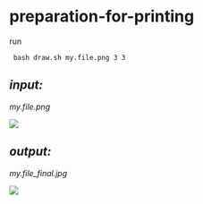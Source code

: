 # preparation-for-printing

run

     bash draw.sh my.file.png 3 3

    

## ***input:***
*my.file.png*

![](https://raw.githubusercontent.com/erdemalkan/preparation-for-printing/master/my.file.png)




## ***output:***
*my.file_final.jpg*

![](https://raw.githubusercontent.com/erdemalkan/preparation-for-printing/master/my.file_final.jpg)
